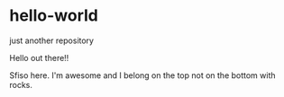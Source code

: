 # hello-world
just another repository

Hello out there!!

Sfiso here. I'm awesome and I belong on the top not on the bottom with rocks. 

